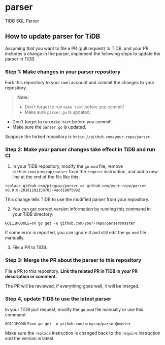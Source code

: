 # parser

TiDB SQL Parser

## How to update parser for TiDB

Assuming that you want to file a PR (pull request) to TiDB, and your PR includes a change in the parser, implement the following steps to update the parser in TiDB.

### Step 1: Make changes in your parser repository

Fork this repository to your own account and commit the changes to your repository.
> **Note:**
>
> - Don't forget to run `make test` before you commit!
> - Make sure `parser.go` is updated.
* Don't forget to run `make test` before you commit!
* Make sure the `parser.go` is updated.

Suppose the forked repository is `https://github.com/your-repo/parser`.

### Step 2: Make your parser changes take effect in TiDB and run CI

1. In your TiDB repository, modify the `go.mod` file, remove `github.com/pingcap/parser` from the `require` instruction, and add a new line at the end of the file like this:

```
replace github.com/pingcap/parser => github.com/your-repo/parser v0.0.0-20181102150703-4acd198f5092
```

This change tells TiDB to use the modified parser from your repository.

2. You can get correct version information by running this command in your TiDB directory:

```
GO111MODULE=on go get -u github.com/your-repo/parser@master
```

If some error is reported, you can ignore it and still edit the `go.mod` file manually.

3. File a PR to TiDB.

### Step 3: Merge the PR about the parser to this repository

File a PR to this repository. **Link the related PR in TiDB in your PR description or comment.**

The PR will be reviewed, if everything goes well, it will be merged.

### Step 4, update TiDB to use the latest parser

In your TiDB pull request, modify the `go.mod` file manually or use this command:

```
GO111MODULE=on go get -u github.com/pingcap/parser@master
```

Make sure the `replace` instruction is changed back to the `require` instruction and the version is latest.
